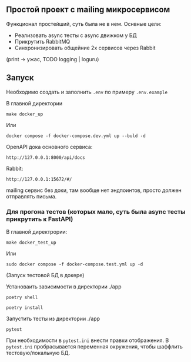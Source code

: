 ## Простой проект с mailing микросервисом
Функционал простейший, суть была не в нем.
Оснвные цели:
* Реализовать async тесты с async движком у БД
* Прикрутить RabbitMQ
* Синхронизировать общейние 2х сервисов через Rabbit

(print -> ужас, TODO logging | loguru)
## Запуск

Необходимо создать и заполнить `.env` по примеру `.env.example`

В главной директории
```
make docker_up
```
Или
```
docker compose -f docker-compose.dev.yml up --buld -d
```

OpenAPI дока основного сервиса:
```
http://127.0.0.1:8000/api/docs
```
Rabbit:
```
http://127.0.0.1:15672/#/
```
mailing сервис без доки, там вообще нет эндпоинтов, просто должен отправлять письма.

### Для прогона тестов (которых мало, суть была async тесты прикрутить к FastAPI)
В главной директрории:
```
make docker_test_up
```
Или
```
sudo docker compose -f docker-compose.test.yml up -d
```
(Запуск тестовой БД в докере)

Установаить зависимости в директории ./app
```
poetry shell
```
```
poetry install
```

Запустить тесты из директории ./app
```
pytest
```
При необходимости в `pytest.ini` внести правки отображения.
В `pytest.ini` пробрасывается переменная окружения, чтобы шаффлить тестовую/локальную БД.
